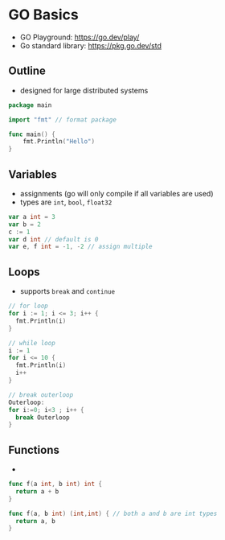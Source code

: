 # GO Basics

- GO Playground: https://go.dev/play/
- Go standard library: https://pkg.go.dev/std

## Outline
- designed for large distributed systems
```go
package main

import "fmt" // format package

func main() {
	fmt.Println("Hello")
}
```

## Variables
- assignments (go will only compile if all variables are used)
- types are `int`, `bool`, `float32`
```go
var a int = 3
var b = 2
c := 1
var d int // default is 0
var e, f int = -1, -2 // assign multiple
```

## Loops
- supports `break` and `continue`
```go
// for loop
for i := 1; i <= 3; i++ {
  fmt.Println(i)
}

// while loop
i := 1
for i <= 10 {
  fmt.Println(i)
  i++
}

// break outerloop
Outerloop:
for i:=0; i<3 ; i++ {
  break Outerloop
}
```

## Functions
-
```go
func f(a int, b int) int {
  return a + b
}

func f(a, b int) (int,int) { // both a and b are int types
  return a, b
}
```
